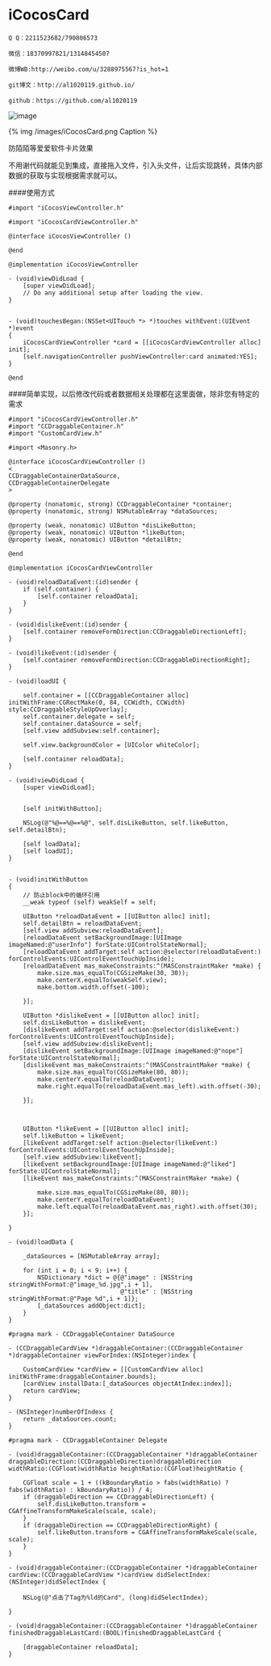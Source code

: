 # iCocosCard



    Q Q：2211523682/790806573

    微信：18370997821/13148454507
    
    微博WB:http://weibo.com/u/3288975567?is_hot=1
    
	git博文：http://al1020119.github.io/
	
	github：https://github.com/al1020119



![image](https://github.com/al1020119/iCocosCard/raw/master/screenshot.gif)


{% img /images/iCocosCard.png Caption %} 

防陌陌等爱爱软件卡片效果

不用谢代码就能见到集成，直接拖入文件，引入头文件，让后实现跳转，具体内部数据的获取与实现根据需求就可以。

####使用方式


	#import "iCocosViewController.h"
	
	#import "iCocosCardViewController.h"
	
	@interface iCocosViewController ()
	
	@end
	
	@implementation iCocosViewController
	
	- (void)viewDidLoad {
	    [super viewDidLoad];
	    // Do any additional setup after loading the view.
	}
	
	
	- (void)touchesBegan:(NSSet<UITouch *> *)touches withEvent:(UIEvent *)event
	{
	    iCocosCardViewController *card = [[iCocosCardViewController alloc] init];
	    [self.navigationController pushViewController:card animated:YES];
	}
	
	@end

####简单实现，以后修改代码或者数据相关处理都在这里面做，除非您有特定的需求

	
	#import "iCocosCardViewController.h"
	#import "CCDraggableContainer.h"
	#import "CustomCardView.h"
	
	#import <Masonry.h>
	
	@interface iCocosCardViewController ()
	<
	CCDraggableContainerDataSource,
	CCDraggableContainerDelegate
	>
	
	@property (nonatomic, strong) CCDraggableContainer *container;
	@property (nonatomic, strong) NSMutableArray *dataSources;
	
	@property (weak, nonatomic) UIButton *disLikeButton;
	@property (weak, nonatomic) UIButton *likeButton;
	@property (weak, nonatomic) UIButton *detailBtn;
	
	@end
	
	@implementation iCocosCardViewController
	
	- (void)reloadDataEvent:(id)sender {
	    if (self.container) {
	        [self.container reloadData];
	    }
	}
	
	- (void)dislikeEvent:(id)sender {
	    [self.container removeFormDirection:CCDraggableDirectionLeft];
	}
	
	- (void)likeEvent:(id)sender {
	    [self.container removeFormDirection:CCDraggableDirectionRight];
	}
	
	- (void)loadUI {
	    
	    self.container = [[CCDraggableContainer alloc] initWithFrame:CGRectMake(0, 84, CCWidth, CCWidth) style:CCDraggableStyleUpOverlay];
	    self.container.delegate = self;
	    self.container.dataSource = self;
	    [self.view addSubview:self.container];
	    
	    self.view.backgroundColor = [UIColor whiteColor];
	    
	    [self.container reloadData];
	}
	
	- (void)viewDidLoad {
	    [super viewDidLoad];
	
	    
	    [self initWithButton];
	    
	    NSLog(@"%@==%@==%@", self.disLikeButton, self.likeButton, self.detailBtn);
	    
	    [self loadData];
	    [self loadUI];
	}
	
	
	- (void)initWithButton
	{
	    // 防止block中的循环引用
	    __weak typeof (self) weakSelf = self;
	    
	    UIButton *reloadDataEvent = [[UIButton alloc] init];
	    self.detailBtn = reloadDataEvent;
	    [self.view addSubview:reloadDataEvent];
	    [reloadDataEvent setBackgroundImage:[UIImage imageNamed:@"userInfo"] forState:UIControlStateNormal];
	    [reloadDataEvent addTarget:self action:@selector(reloadDataEvent:) forControlEvents:UIControlEventTouchUpInside];
	    [reloadDataEvent mas_makeConstraints:^(MASConstraintMaker *make) {
	        make.size.mas_equalTo(CGSizeMake(30, 30));
	        make.centerX.equalTo(weakSelf.view);
	        make.bottom.width.offset(-100);
	    
	    }];
	    
	    UIButton *dislikeEvent = [[UIButton alloc] init];
	    self.disLikeButton = dislikeEvent;
	    [dislikeEvent addTarget:self action:@selector(dislikeEvent:) forControlEvents:UIControlEventTouchUpInside];
	    [self.view addSubview:dislikeEvent];
	    [dislikeEvent setBackgroundImage:[UIImage imageNamed:@"nope"] forState:UIControlStateNormal];
	    [dislikeEvent mas_makeConstraints:^(MASConstraintMaker *make) {
	        make.size.mas_equalTo(CGSizeMake(80, 80));
	        make.centerY.equalTo(reloadDataEvent);
	        make.right.equalTo(reloadDataEvent.mas_left).with.offset(-30);
	        
	    }];
	    
	    
	    
	    UIButton *likeEvent = [[UIButton alloc] init];
	    self.likeButton = likeEvent;
	    [likeEvent addTarget:self action:@selector(likeEvent:) forControlEvents:UIControlEventTouchUpInside];
	    [self.view addSubview:likeEvent];
	    [likeEvent setBackgroundImage:[UIImage imageNamed:@"liked"] forState:UIControlStateNormal];
	    [likeEvent mas_makeConstraints:^(MASConstraintMaker *make) {
	        
	        make.size.mas_equalTo(CGSizeMake(80, 80));
	        make.centerY.equalTo(reloadDataEvent);
	        make.left.equalTo(reloadDataEvent.mas_right).with.offset(30);
	    }];
	    
	}
	
	- (void)loadData {
	    
	    _dataSources = [NSMutableArray array];
	    
	    for (int i = 0; i < 9; i++) {
	        NSDictionary *dict = @{@"image" : [NSString stringWithFormat:@"image_%d.jpg",i + 1],
	                               @"title" : [NSString stringWithFormat:@"Page %d",i + 1]};
	        [_dataSources addObject:dict];
	    }
	}
	
	#pragma mark - CCDraggableContainer DataSource
	
	- (CCDraggableCardView *)draggableContainer:(CCDraggableContainer *)draggableContainer viewForIndex:(NSInteger)index {
	    
	    CustomCardView *cardView = [[CustomCardView alloc] initWithFrame:draggableContainer.bounds];
	    [cardView installData:[_dataSources objectAtIndex:index]];
	    return cardView;
	}
	
	- (NSInteger)numberOfIndexs {
	    return _dataSources.count;
	}
	
	#pragma mark - CCDraggableContainer Delegate
	
	- (void)draggableContainer:(CCDraggableContainer *)draggableContainer draggableDirection:(CCDraggableDirection)draggableDirection widthRatio:(CGFloat)widthRatio heightRatio:(CGFloat)heightRatio {
	    
	    CGFloat scale = 1 + ((kBoundaryRatio > fabs(widthRatio) ? fabs(widthRatio) : kBoundaryRatio)) / 4;
	    if (draggableDirection == CCDraggableDirectionLeft) {
	        self.disLikeButton.transform = CGAffineTransformMakeScale(scale, scale);
	    }
	    if (draggableDirection == CCDraggableDirectionRight) {
	        self.likeButton.transform = CGAffineTransformMakeScale(scale, scale);
	    }
	}
	
	- (void)draggableContainer:(CCDraggableContainer *)draggableContainer cardView:(CCDraggableCardView *)cardView didSelectIndex:(NSInteger)didSelectIndex {
	    
	    NSLog(@"点击了Tag为%ld的Card", (long)didSelectIndex);
	
	}
	
	- (void)draggableContainer:(CCDraggableContainer *)draggableContainer finishedDraggableLastCard:(BOOL)finishedDraggableLastCard {
	   
	    [draggableContainer reloadData];
	}


